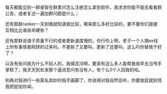 每天都能见到一群睿智在群里问怎么注册怎么拿到软件，我求求你能不能去看看群公告，或者复述一遍加群问题是什么；

还有那群ranker一天到晚就知道做比较，哪来那么多好比较的，要不要你们直接互相比比谁亩命硬些？

还有那群说谱子质量不行的或者更新速度慢的，你行你上啊，老子一个人搞ex线上所有事情我照顾的过来吗，不更新了又要叫，更新了还要叫，这么叼你替我干好了？

以及有些问我为什么不招人的，我燥泥冯啊，要真有这么多人能帮我我早去当甩手掌柜了，我天天到处发那个逼消息问有没有人，有个么0个人回我的哈。

别再对我进行一些莫名其妙的指手画脚了，你说得对我自然会听，你要放屁就别怪我把屁给你闻。